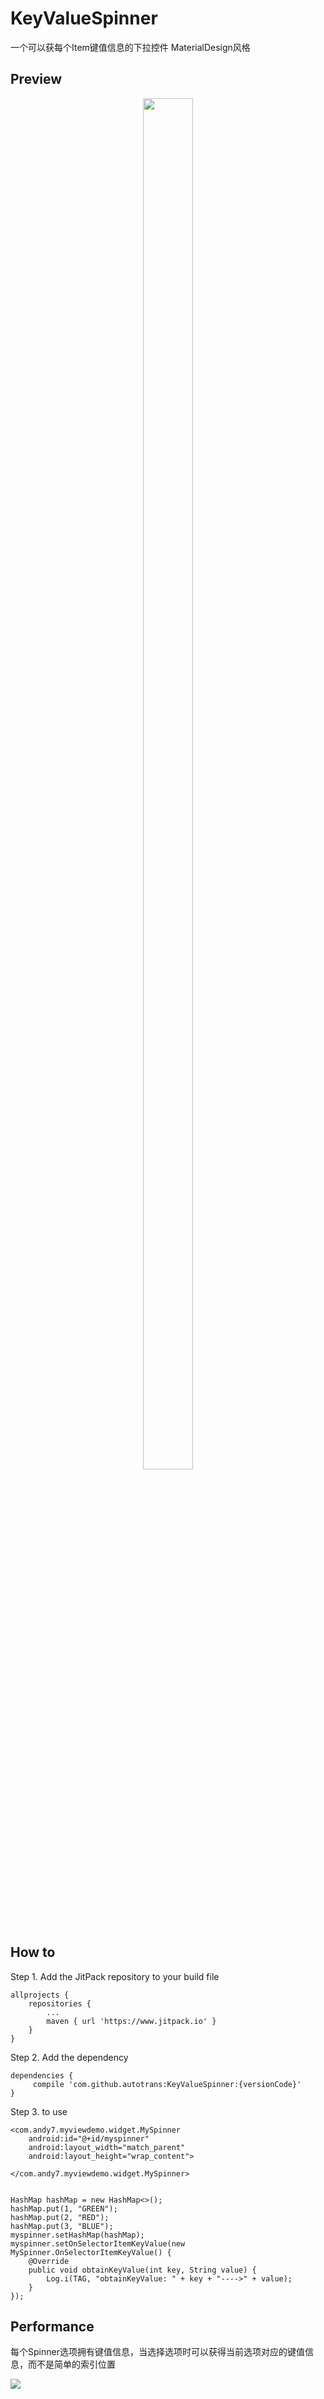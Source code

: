 # KeyValueSpinner
一个可以获每个Item键值信息的下拉控件
MaterialDesign风格

## Preview ##
<center>
<img src="https://github.com/autotrans/KeyValueSpinner/blob/master/pic/preview.png?raw=true" width="40%" height="75%" />
</center>

## How to ##
Step 1. Add the JitPack repository to your build file

	allprojects {
		repositories {
			...
			maven { url 'https://www.jitpack.io' }
		}
	}
Step 2. Add the dependency

	dependencies {
		 compile 'com.github.autotrans:KeyValueSpinner:{versionCode}'
	}

Step 3. to use

	<com.andy7.myviewdemo.widget.MySpinner
        android:id="@+id/myspinner"
        android:layout_width="match_parent"
        android:layout_height="wrap_content">

    </com.andy7.myviewdemo.widget.MySpinner>


	HashMap hashMap = new HashMap<>();
    hashMap.put(1, "GREEN");
    hashMap.put(2, "RED");
    hashMap.put(3, "BLUE");
    myspinner.setHashMap(hashMap);
    myspinner.setOnSelectorItemKeyValue(new MySpinner.OnSelectorItemKeyValue() {
        @Override
        public void obtainKeyValue(int key, String value) {
            Log.i(TAG, "obtainKeyValue: " + key + "---->" + value);
        }
    });

## Performance ##
每个Spinner选项拥有键值信息，当选择选项时可以获得当前选项对应的键值信息，而不是简单的索引位置

![](https://github.com/autotrans/KeyValueSpinner/blob/master/pic/performance.png?raw=true)
